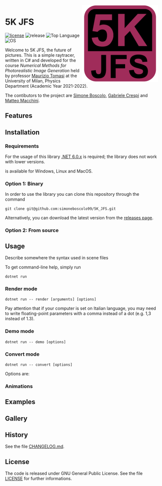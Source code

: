 <img align="right" width="250" src="https://github.com/simoneboscolo99/5K_JFS/blob/master/FinalLogo.png"/>

# 5K JFS

[![license](https://img.shields.io/github/license/simoneboscolo99/5K_JFS?color=red)](./LICENSE)
![release](https://img.shields.io/github/v/release/simoneboscolo99/5K_JFS?color=brightgreen)
![Top Language](https://img.shields.io/github/languages/top/simoneboscolo99/5K_JFS)
![OS](https://img.shields.io/badge/OS-Linux%20%7C%20MacOS%20%7C%20Windows-yellow)

Welcome to 5K JFS, the future of pictures. This is a simple raytracer, written in C# and developed for the course _Numerical Methods for Photorealistic Image Generation_ held by professor [Maurizio Tomasi][1] at the University of Milan, Physics Department (Academic Year 2021-2022).

The contibutors to the project are [Simone Boscolo][2], [Gabriele Crespi][3] and [Matteo Macchini][4].




## Features

## Installation
### Requirements

For the usage of this library [.NET 6.0.x](https://dotnet.microsoft.com/en-us/download/dotnet/6.0) is required; the library does not work with lower versions.

is available for Windows, Linux and MacOS.

### Option 1: Binary

In order to use the library you can clone this repository through the command

    git clone git@github.com:simoneboscolo99/5K_JFS.git
    
Alternatively, you can download the latest version from the [releases page](https://github.com/simoneboscolo99/5K_JFS/releases).

### Option 2: From source




## Usage

Describe somewhere the syntax used in scene files

To get command-line help, simply run

    dotnet run

### Render mode

    dotnet run -- render [arguments] [options]
    
Pay attention that if your computer is set on Italian language, you may need to write floating-point parameters with a comma instead of a dot (e.g. 1,3 instead of 1.3).

### Demo mode

    dotnet run -- demo [options]

### Convert mode

    dotnet run -- convert [options]
    
Options are: 

### Animations

## Examples

## Gallery

## History
See the file [CHANGELOG.md](./CHANGELOG.md).

## License
The code is released under GNU General Public License. See the file [LICENSE](./LICENSE) for further informations.

[1]: https://github.com/ziotom78
[2]: https://github.com/simoneboscolo99
[3]: https://github.com/GabrieleCrespi
[4]: https://github.com/MatteoMacchini
